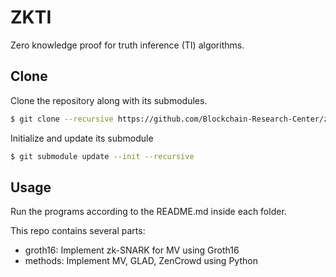# ZKTI

Zero knowledge proof for truth inference (TI) algorithms.

## Clone

Clone the repository along with its submodules.

``` bash 
$ git clone --recursive https://github.com/Blockchain-Research-Center/zkTI.git
```

Initialize and update its submodule

``` bash
$ git submodule update --init --recursive
```

## Usage

Run the programs according to the README.md inside each folder.

This repo contains several parts: 

- groth16: Implement zk-SNARK for MV using Groth16
- methods: Implement MV, GLAD, ZenCrowd using Python

